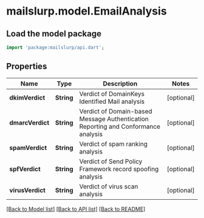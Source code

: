 # mailslurp.model.EmailAnalysis

## Load the model package
```dart
import 'package:mailslurp/api.dart';
```

## Properties
Name | Type | Description | Notes
------------ | ------------- | ------------- | -------------
**dkimVerdict** | **String** | Verdict of DomainKeys Identified Mail analysis | [optional] 
**dmarcVerdict** | **String** | Verdict of Domain-based Message Authentication Reporting and Conformance analysis | [optional] 
**spamVerdict** | **String** | Verdict of spam ranking analysis | [optional] 
**spfVerdict** | **String** | Verdict of Send Policy Framework record spoofing analysis | [optional] 
**virusVerdict** | **String** | Verdict of virus scan analysis | [optional] 

[[Back to Model list]](../README#documentation-for-models) [[Back to API list]](../README#documentation-for-api-endpoints) [[Back to README]](../README)


